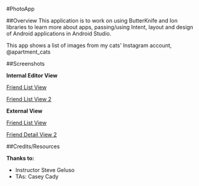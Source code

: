 #PhotoApp

##Overview
This application is to work on using ButterKnife and Ion libraries to learn more about apps, passing/using Intent, layout and design of Android applications in Android Studio.

This app shows a list of images from  my cats' Instagram account, @apartment_cats

##Screenshots

**Internal Editor View**

[Friend List View](/Users/sooz/codefellows/401Java/Labs/32-instagram-feed/screenshot/photoapp_listview1.png)

[Friend List View 2](/Users/sooz/codefellows/401Java/Labs/32-instagram-feed//screenshot/photoapp_listview2.png)


**External View**

[Friend List View](shttps://github.com/FavoredFortune/32-instagram-feed//blob/master/screenshots/photoapp_listview1.png)

[Friend Detail View 2](https://github.com/FavoredFortune/32-instagram-feed//blob/master/screenshots/photoapp_listview2.png)

##Credits/Resources

__Thanks to:__

- Instructor Steve Geluso
- TAs: Casey Cady
